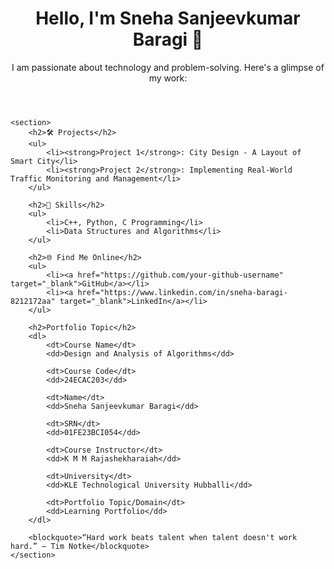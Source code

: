 <!DOCTYPE html>
<html lang="en">
<head>
    <meta charset="UTF-8">
    <meta name="viewport" content="width=device-width, initial-scale=1.0">
    <title>DAA Learning Portfolio</title>
    <link rel="stylesheet" href="style.css">
    <link href="https://fonts.googleapis.com/css2?family=Poppins:wght@300;400;600&display=swap" rel="stylesheet">
</head>
<body>
    <header>
        <h1>Hello, I'm Sneha Sanjeevkumar Baragi 👋</h1>
        <p>I am passionate about technology and problem-solving. Here's a glimpse of my work:</p>
    </header>

    <section>
        <h2>🛠️ Projects</h2>
        <ul>
            <li><strong>Project 1</strong>: City Design - A Layout of Smart City</li>
            <li><strong>Project 2</strong>: Implementing Real-World Traffic Monitoring and Management</li>
        </ul>

        <h2>🚀 Skills</h2>
        <ul>
            <li>C++, Python, C Programming</li>
            <li>Data Structures and Algorithms</li>
        </ul>

        <h2>🌐 Find Me Online</h2>
        <ul>
            <li><a href="https://github.com/your-github-username" target="_blank">GitHub</a></li>
            <li><a href="https://www.linkedin.com/in/sneha-baragi-8212172aa" target="_blank">LinkedIn</a></li>
        </ul>

        <h2>Portfolio Topic</h2>
        <dl>
            <dt>Course Name</dt>
            <dd>Design and Analysis of Algorithms</dd>

            <dt>Course Code</dt>
            <dd>24ECAC203</dd>

            <dt>Name</dt>
            <dd>Sneha Sanjeevkumar Baragi</dd>

            <dt>SRN</dt>
            <dd>01FE23BCI054</dd>

            <dt>Course Instructor</dt>
            <dd>K M M Rajashekharaiah</dd>

            <dt>University</dt>
            <dd>KLE Technological University Hubballi</dd>

            <dt>Portfolio Topic/Domain</dt>
            <dd>Learning Portfolio</dd>
        </dl>

        <blockquote>“Hard work beats talent when talent doesn't work hard.” – Tim Notke</blockquote>
    </section>
</body>
</html>
